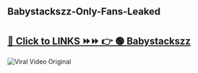 
 ## Babystackszz-Only-Fans-Leaked

# <h2><a href="https://clipsfans.com/Babystackszz&ref=git">🔗 Click to LINKS ⏩⏩ 👉 🟢 Babystackszz </a></h2>

<a href="https://clipsfans.com/Babystackszz&ref=git" rel="nofollow" data-target="animated-image.originalLink"><img src="https://i.ibb.co.com/xMMVF88/686577567.gif" alt="Viral Video Original" style="max-width: 100%; display: inline-block;" data-target="animated-image.originalImage"></a>
